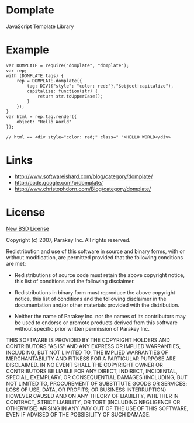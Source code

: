 Domplate
========

JavaScript Template Library


Example
=======

    var DOMPLATE = require("domplate", "domplate");
    var rep;
    with (DOMPLATE.tags) {
        rep = DOMPLATE.domplate({
            tag: DIV({"style": "color: red;"},"$object|capitalize"),
            capitalize: function(str) {
                return str.toUpperCase();
            }
        });
    }    
    var html = rep.tag.render({
        object: "Hello World"
    });

    // html == <div style="color: red;" class=" ">HELLO WORLD</div>


Links
=====

  * http://www.softwareishard.com/blog/category/domplate/
  * http://code.google.com/p/domplate/
  * http://www.christophdorn.com/Blog/category/domplate/


License
=======

[New BSD License](http://www.opensource.org/licenses/bsd-license.php)

Copyright (c) 2007, Parakey Inc.
All rights reserved.

Redistribution and use of this software in source and binary forms, with or without modification,
are permitted provided that the following conditions are met:

* Redistributions of source code must retain the above
  copyright notice, this list of conditions and the
  following disclaimer.

* Redistributions in binary form must reproduce the above
  copyright notice, this list of conditions and the
  following disclaimer in the documentation and/or other
  materials provided with the distribution.

* Neither the name of Parakey Inc. nor the names of its
  contributors may be used to endorse or promote products
  derived from this software without specific prior
  written permission of Parakey Inc.

THIS SOFTWARE IS PROVIDED BY THE COPYRIGHT HOLDERS AND CONTRIBUTORS "AS IS" AND ANY EXPRESS OR
IMPLIED WARRANTIES, INCLUDING, BUT NOT LIMITED TO, THE IMPLIED WARRANTIES OF MERCHANTABILITY AND
FITNESS FOR A PARTICULAR PURPOSE ARE DISCLAIMED. IN NO EVENT SHALL THE COPYRIGHT OWNER OR
CONTRIBUTORS BE LIABLE FOR ANY DIRECT, INDIRECT, INCIDENTAL, SPECIAL, EXEMPLARY, OR CONSEQUENTIAL
DAMAGES (INCLUDING, BUT NOT LIMITED TO, PROCUREMENT OF SUBSTITUTE GOODS OR SERVICES; LOSS OF USE,
DATA, OR PROFITS; OR BUSINESS INTERRUPTION) HOWEVER CAUSED AND ON ANY THEORY OF LIABILITY, WHETHER
IN CONTRACT, STRICT LIABILITY, OR TORT (INCLUDING NEGLIGENCE OR OTHERWISE) ARISING IN ANY WAY OUT
OF THE USE OF THIS SOFTWARE, EVEN IF ADVISED OF THE POSSIBILITY OF SUCH DAMAGE.
